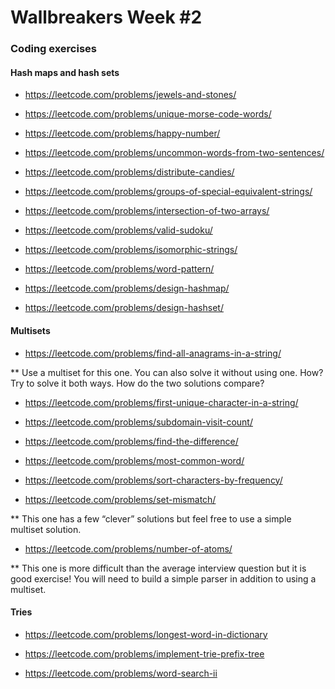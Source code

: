 # Wallbreakers Week #2

### Coding exercises

#### Hash maps and hash sets
* https://leetcode.com/problems/jewels-and-stones/

* https://leetcode.com/problems/unique-morse-code-words/

* https://leetcode.com/problems/happy-number/

* https://leetcode.com/problems/uncommon-words-from-two-sentences/

* https://leetcode.com/problems/distribute-candies/

* https://leetcode.com/problems/groups-of-special-equivalent-strings/

* https://leetcode.com/problems/intersection-of-two-arrays/

* https://leetcode.com/problems/valid-sudoku/

* https://leetcode.com/problems/isomorphic-strings/

* https://leetcode.com/problems/word-pattern/

* https://leetcode.com/problems/design-hashmap/

* https://leetcode.com/problems/design-hashset/

#### Multisets

* https://leetcode.com/problems/find-all-anagrams-in-a-string/

** Use a multiset for this one. You can also solve it without using one. How? Try to solve it both ways. How do the two solutions compare?

* https://leetcode.com/problems/first-unique-character-in-a-string/

* https://leetcode.com/problems/subdomain-visit-count/

* https://leetcode.com/problems/find-the-difference/

* https://leetcode.com/problems/most-common-word/

* https://leetcode.com/problems/sort-characters-by-frequency/

* https://leetcode.com/problems/set-mismatch/

** This one has a few “clever” solutions but feel free to use a simple multiset solution.

* https://leetcode.com/problems/number-of-atoms/

** This one is more difficult than the average interview question but it is good exercise! You will need to build a simple parser in addition to using a multiset.

#### Tries

* https://leetcode.com/problems/longest-word-in-dictionary

* https://leetcode.com/problems/implement-trie-prefix-tree

* https://leetcode.com/problems/word-search-ii